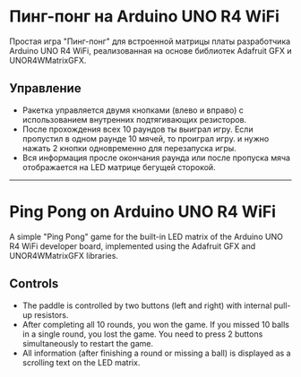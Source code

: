 # Пинг-понг на Arduino UNO R4 WiFi

Простая игра "Пинг-понг" для встроенной матрицы платы разработчика Arduino UNO R4 WiFi, реализованная на основе библиотек Adafruit GFX и UNOR4WMatrixGFX.

## Управление
- Ракетка управляется двумя кнопками (влево и вправо) с использованием внутренних подтягивающих резисторов.
- После прохождения всех 10 раундов ты выиграл игру. Если пропустил в одном раунде 10 мячей, то проиграл игру.
и нужно нажать 2 кнопки одновременно для перезапуска игры.
- Вся информация просле окончания раунда или после пропуска мяча отображается на LED матрице бегущей сторокой.

---

# Ping Pong on Arduino UNO R4 WiFi

A simple "Ping Pong" game for the built-in LED matrix of the Arduino UNO R4 WiFi developer board, implemented using the Adafruit GFX and UNOR4WMatrixGFX libraries.

## Controls
- The paddle is controlled by two buttons (left and right) with internal pull-up resistors.
- After completing all 10 rounds, you won the game. If you missed 10 balls in a single round, you lost the game. You need to press 2 buttons simultaneously to restart the game.
- All information (after finishing a round or missing a ball) is displayed as a scrolling text on the LED matrix.